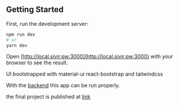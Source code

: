 ## Getting Started

First, run the development server:

```bash
npm run dev
# or
yarn dev
```

Open [http://local.sivir.pw:3000](http://local.sivir.pw:3000) with your browser to see the result.

UI bootstrapped with material-ui react-bootstrap and tailwindcss

With the [backend](https://github.com/tnfsa/lunch-back) this app can be run properly.

the final project is published at [link](https://lunch.tnfsa.org)